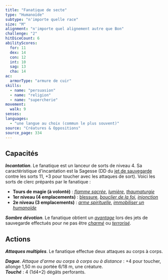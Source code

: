 ```yaml
---
title: "Fanatique de secte"
type: "Humanoïde"
subtype: "n'importe quelle race"
size: "M"
alignment: "n'importe quel alignement autre que Bon"
challenge: "2"
hitDiceCount: 6
abilityScores:
  for: 11
  dex: 14
  con: 12
  int: 10
  sag: 13
  cha: 14
ac:
  armorType: "armure de cuir"
skills:
  - name: "persuasion"
  - name: "religion"
  - name: "supercherie"
movement:
  walk: 9
senses:
languages:
  - "une langue au choix (commun le plus souvent)"
source: "Créatures & Oppositions"
source_page: 334
---
```

## Capacités
_**Incantation**_. Le fanatique est un lanceur de sorts de niveau 4. Sa caractéristique d'incantation est la Sagesse (DD du [jet de sauvegarde](/utiliser-les-caracteristiques/#jets-de-sauvegarde) contre les sorts 11, +3 pour toucher avec les attaques de sort). Voici les sorts de clerc préparés par le fanatique :
* **Tours de magie (à volonté)** : [_flamme sacrée_](/grimoire/flamme-sacree/), [_lumière_](/grimoire/lumiere/), [_thaumaturgie_](/grimoire/thaumaturgie/)
* **1er niveau (4 emplacements)** : [blessure](/grimoire/blessure/), [_bouclier de la foi_](/grimoire/bouclier-de-la-foi/), [_injonction_](/grimoire/injonction/)
* **2e niveau (3 emplacements)** : [_arme spirituelle_](/grimoire/arme-spirituelle/), [_immobiliser un humanoïde_](/grimoire/immobiliser-un-humanoide/)

_**Sombre dévotion**_. Le fanatique obtient un [_avantage_](/utiliser-les-caracteristiques/#avantage-et-desavantage) lors des jets de sauvegarde effectués pour ne pas être [_charmé_](/gerer-la-sante-du-personnage/#charme) ou [_terrorisé_](/gerer-la-sante-du-personnage/#terrorise).

## Actions
_**Attaques multiples**_. Le fanatique effectue deux attaques au corps à corps.

_**Dague**_. _Attaque d'arme au corps à corps ou à distance_ : +4 pour toucher, allonge 1,50 m ou portée 6/18 m, une créature.  
_**Touché**_ : 4 (1d4+2) dégâts perforants.
